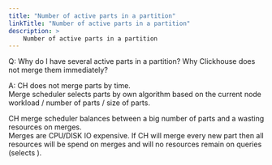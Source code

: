 ```yaml
---
title: "Number of active parts in a partition"
linkTitle: "Number of active parts in a partition"
description: >
    Number of active parts in a partition
---
```


Q: Why do I have several active parts in a partition? Why Clickhouse does not merge them immediately?

A: CH does not merge parts by time.  
Merge scheduler selects parts by own algorithm based on the current node workload / number of parts / size of parts.

CH merge scheduler balances between a big number of parts and a wasting resources on merges.  
Merges are CPU/DISK IO expensive. If CH will merge every new part then all resources will be spend on merges and will no resources remain on queries \(selects \).




